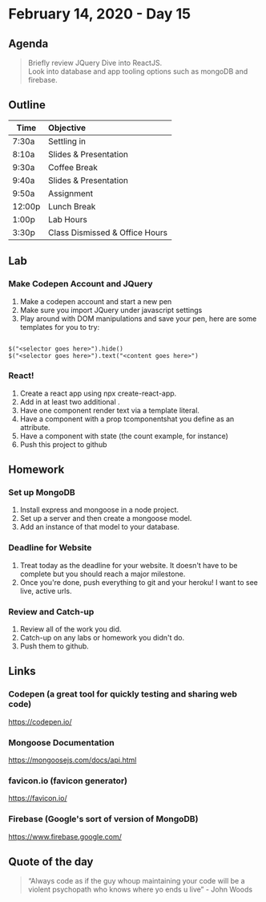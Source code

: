 # February 14, 2020 - Day 15

## Agenda 
>Briefly review JQuery
>Dive into ReactJS.  
>Look into database and app tooling options such as mongoDB and firebase. 

## Outline


| Time   | Objective                        |
| -------|:---------------------------------|
| 7:30a  | Settling in                      |
| 8:10a  | Slides & Presentation            |
| 9:30a  | Coffee Break                     |
| 9:40a  | Slides & Presentation            |
| 9:50a  | Assignment                       |
| 12:00p | Lunch Break                      |
| 1:00p  | Lab Hours                        |
| 3:30p  | Class Dismissed & Office Hours   |

## Lab

### Make Codepen Account and JQuery

1. Make a codepen account and start a new pen
2. Make sure you import JQuery under javascript settings
3. Play around with DOM manipulations and save your pen, here are some templates for you to try:

```JQuery

$("<selector goes here>").hide()
$("<selector goes here>").text("<content goes here>")
```

### React!

1. Create a react app using npx create-react-app.
2. Add in at least two additional .
3. Have one component render text via a template literal.
4. Have a component with a prop tcomponentshat you define as an attribute.
5. Have a component with state (the count example, for instance)
6. Push this project to github

## Homework

### Set up MongoDB

1. Install express and mongoose in a node project. 
2. Set up a server and then create a mongoose model.
3. Add an instance of that model to your database. 

### Deadline for Website

1. Treat today as the deadline for your website. It doesn't have to be complete but you should reach a major milestone.
2. Once you're done, push everything to git and your heroku! I want to see live, active urls. 

### Review and Catch-up

1. Review all of the work you did.
2. Catch-up on any labs or homework you didn't do.
3. Push them to github.

## Links

### Codepen (a great tool for quickly testing and sharing web code)
https://codepen.io/

### Mongoose Documentation
https://mongoosejs.com/docs/api.html

### favicon.io (favicon generator)
https://favicon.io/

### Firebase (Google's sort of version of MongoDB)
https://www.firebase.google.com/

## Quote of the day 
>“Always code as if the guy whoup maintaining your code will be a violent psychopath who knows where yo ends u live” - John Woods 
